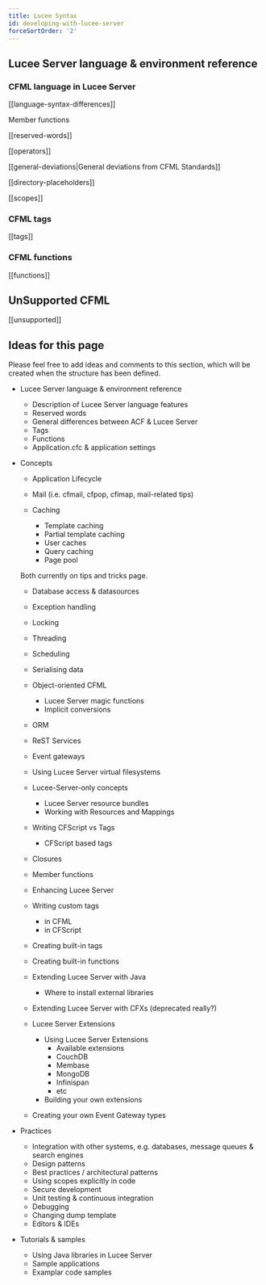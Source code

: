```yaml
---
title: Lucee Syntax
id: developing-with-lucee-server
forceSortOrder: '2'
---
```


## Lucee Server language & environment reference ##

### CFML language in Lucee Server ###

[[language-syntax-differences]]

Member functions

[[reserved-words]]

[[operators]]

[[general-deviations|General deviations from CFML Standards]]

[[directory-placeholders]]

[[scopes]]

### CFML tags ###

[[tags]]


### CFML functions ###

[[functions]]

## UnSupported CFML ##

[[unsupported]]


## Ideas for this page ##

Please feel free to add ideas and comments to this section, which will be created when the structure has been defined.

* Lucee Server language & environment reference

	* Description of Lucee Server language features
	* Reserved words
	* General differences between ACF & Lucee Server
	* Tags
	* Functions
	* Application.cfc & application settings

* Concepts

	* Application Lifecycle

	* Mail (i.e. cfmail, cfpop, cfimap, mail-related tips)

	* Caching
		* Template caching
		* Partial template caching
		* User caches
		* Query caching
		* Page pool

	Both currently on tips and tricks page.

	* Database access & datasources

	* Exception handling

	* Locking

	* Threading

	* Scheduling

	* Serialising data

	* Object-oriented CFML
		* Lucee Server magic functions
		* Implicit conversions

	* ORM

	* ReST Services

	* Event gateways

	* Using Lucee Server virtual filesystems

	* Lucee-Server-only concepts
		* Lucee Server resource bundles
		* Working with Resources and Mappings

	* Writing CFScript vs Tags
		* CFScript based tags

	* Closures

	* Member functions

	* Enhancing Lucee Server

	* Writing custom tags
		* in CFML
		* in CFScript

	* Creating built-in tags

	* Creating built-in functions

	* Extending Lucee Server with Java
		* Where to install external libraries

	* Extending Lucee Server with CFXs (deprecated really?)

	* Lucee Server Extensions
		* Using Lucee Server Extensions
			* Available extensions
			* CouchDB
			* Membase
			* MongoDB
			* Infinispan
			* etc
		* Building your own extensions
	* Creating your own Event Gateway types

* Practices
	* Integration with other systems, e.g. databases, message queues & search engines
	* Design patterns
	* Best practices / architectural patterns
	* Using scopes explicitly in code
	* Secure development
	* Unit testing & continuous integration
	* Debugging
	* Changing dump template
	* Editors & IDEs

* Tutorials & samples
	* Using Java libraries in Lucee Server
	* Sample applications
	* Examplar code samples
